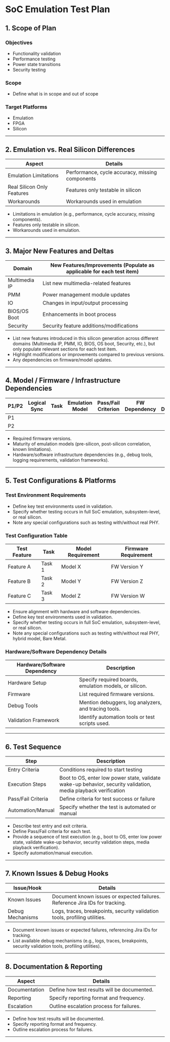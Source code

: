 # SoC Emulation Test Plan

## 1. Scope of Plan

### Objectives
- Functionality validation
- Performance testing
- Power state transitions
- Security testing

### Scope
- Define what is in scope and out of scope

### Target Platforms
- Emulation
- FPGA
- Silicon

---

## 2. Emulation vs. Real Silicon Differences

| Aspect                      | Details                                            |
|-----------------------------|----------------------------------------------------|
| Emulation Limitations       | Performance, cycle accuracy, missing components    |
| Real Silicon Only Features  | Features only testable in silicon                  |
| Workarounds                 | Workarounds used in emulation                      |

- Limitations in emulation (e.g., performance, cycle accuracy, missing components).
- Features only testable in silicon.
- Workarounds used in emulation.

---

## 3. Major New Features and Deltas

| Domain        | New Features/Improvements (Populate as applicable for each test item) |
|---------------|--------------------------------------------------                     |
| Multimedia IP | List new multimedia-related features                                  |
| PMM           | Power management module updates                                       |
| IO            | Changes in input/output processing                                    |
| BIOS/OS Boot  | Enhancements in boot process                                          |
| Security      | Security feature additions/modifications                              |

- List new features introduced in this silicon generation across different domains (Multimedia IP, PMM, IO, BIOS, OS boot, Security, etc.), but only populate relevant sections for each test item.
- Highlight modifications or improvements compared to previous versions.
- Any dependencies on firmware/model updates.
  
---

## 4. Model / Firmware / Infrastructure Dependencies

| P1/P2 | Logical Sync | Task  | Emulation Model | Pass/Fail Criterion | FW Dependency | Model Dependency |
|-------|--------------|-------|------------------|----------------------|----------------|-------------------|
| P1    |              |       |                  |                      |                |                   |
| P2    |              |       |                  |                      |                |                   |

- Required firmware versions.
- Maturity of emulation models (pre-silicon, post-silicon correlation, known limitations).
- Hardware/software infrastructure dependencies (e.g., debug tools, logging requirements, validation frameworks).
---

## 5. Test Configurations & Platforms

### Test Environment Requirements
- Define key test environments used in validation.
- Specify whether testing occurs in full SoC emulation, subsystem-level, or real silicon.
- Note any special configurations such as testing with/without real PHY.

### Test Configuration Table

| Test Feature | Task   | Model Requirement | Firmware Requirement |
|--------------|--------|-------------------|----------------------|
| Feature A    | Task 1 | Model X           | FW Version Y         |
| Feature B    | Task 2 | Model Y           | FW Version Z         |
| Feature C    | Task 3 | Model Z           | FW Version W         |

- Ensure alignment with hardware and software dependencies.
- Define key test environments used in validation.
- Specify whether testing occurs in full SoC emulation, subsystem-level, or real silicon.
- Note any special configurations such as testing with/without real PHY, hybrid model, Bare Metal.
### Hardware/Software Dependency Details

| Hardware/Software Dependency| Description                                                      |
|-----------------------------|------------------------------------------------------------------|
| Hardware Setup              | Specify required boards, emulation models, or silicon.           |
| Firmware                    | List required firmware versions.                                 |
| Debug Tools                 | Mention debuggers, log analyzers, and tracing tools.             |
| Validation Framework        | Identify automation tools or test scripts used.                  |
 
---

## 6. Test Sequence

| Step              | Description                                                                  |
|-------------------|------------------------------------------------------------------------------|
| Entry Criteria    | Conditions required to start testing                                         |
| Execution Steps   | Boot to OS, enter low power state, validate wake-up behavior, security validation, media playback verification|
| Pass/Fail Criteria| Define criteria for test success or failure                                  |
| Automation/Manual | Specify whether the test is automated or manual                              |

- Describe test entry and exit criteria.
- Define Pass/Fail criteria for each test.
- Provide a sequence of test execution (e.g., boot to OS, enter low power state, validate wake-up behavior, security validation steps, media playback verification).
- Specify automation/manual execution.

---

## 7. Known Issues & Debug Hooks

| Issue/Hook       | Details                                                                      |
|------------------|-------------------------------------------------------------------------------|
| Known Issues     | Document known issues or expected failures. Reference Jira IDs for tracking. |
| Debug Mechanisms | Logs, traces, breakpoints, security validation tools, profiling utilities.   |

- Document known issues or expected failures, referencing Jira IDs for tracking.
- List available debug mechanisms (e.g., logs, traces, breakpoints, security validation tools, profiling utilities).
  
---

## 8. Documentation & Reporting

| Aspect        | Details                                          |
|---------------|--------------------------------------------------|
| Documentation | Define how test results will be documented.      |
| Reporting     | Specify reporting format and frequency.          |
| Escalation    | Outline escalation process for failures.         |

- Define how test results will be documented.
- Specify reporting format and frequency.
- Outline escalation process for failures.
---
